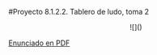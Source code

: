#Proyecto 8.1.2.2. Tablero de ludo, toma 2

<center>
![]()
</center>
        
[Enunciado en PDF][PDF]

[PDF]: https://raw.githubusercontent.com/gobstones/proyectos-jr/master/Proyectos/Cap.8/8.1.2.2.Tablero%20de%20ludo,%20toma%202/Recursos/description.pdf "Enunciado de 'Tablero de ludo, toma 2' en PDF"
